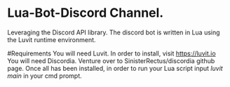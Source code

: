 # Lua-Bot-Discord Channel. 
Leveraging the Discord API library. The discord bot is written in Lua using the Luvit runtime environment.

#Requirements
You will need Luvit. In order to install, visit https://luvit.io 
You will need Discordia. Venture over to SinisterRectus/discordia github page.
Once all has been installed, in order to run your Lua script input *luvit main* in your cmd prompt. 
